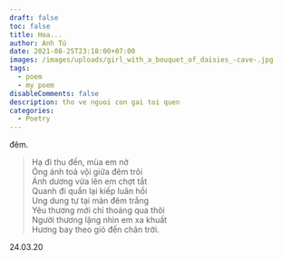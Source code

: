 ```yaml
---
draft: false
toc: false
title: Hoa...
author: Anh Tú
date: 2021-08-25T23:18:00+07:00
images: /images/uploads/girl_with_a_bouquet_of_daisies_-cave-.jpg
tags:
  - poem
  - my poem
disableComments: false
description: tho ve nguoi con gai toi quen
categories:
  - Poetry
---
```

đêm.

<!--more-->

> Hạ đi thu đến, mùa em nở\
> Óng ánh toả vội giữa đêm trôi\
> Ánh dương vừa lên em chợt tắt\
> Quanh đi quẩn lại kiếp luân hồi\
> Ung dung tự tại màn đêm trắng\
> Yêu thương mới chỉ thoáng qua thôi\
> Người thương lặng nhìn em xa khuất\
> Hương bay theo gió đến chân trời.

24.03.20